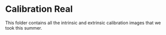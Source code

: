 # Calibration Real

This folder contains all the intrinsic and extrinsic calibration images that we took this summer. 
